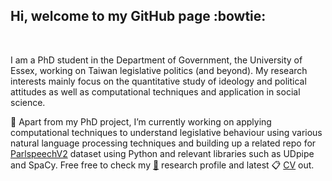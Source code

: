 ## Hi, welcome to my GitHub page :bowtie:

<br />

I am a PhD student in the Department of Government, the University of Essex, working on Taiwan legislative politics (and beyond). My research interests mainly focus on the quantitative study of ideology and political attitudes as well as computational
techniques and application in social science.

:construction_worker: Apart from my PhD project, I’m currently working on applying computational techniques to understand legislative behaviour using various natural language processing techniques and building up a related repo for [ParlspeechV2]() dataset using Python and relevant libraries such as UDpipe and SpaCy. Free free to check my [📂](https://yl17124.github.io/project/) research profile and latest :clipboard: [CV](https://raw.githack.com/yl17124/CV/master/CV.pdf) out.

